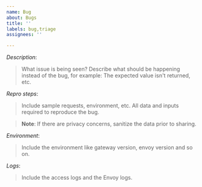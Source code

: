 ```yaml
---
name: Bug
about: Bugs
title: ''
labels: bug,triage
assignees: ''

---
```


*Description*:
>What issue is being seen? Describe what should be happening instead of
the bug, for example: The expected value isn't returned, etc.

*Repro steps*:
> Include sample requests, environment, etc. All data and inputs
required to reproduce the bug.

>**Note**: If there are privacy concerns, sanitize the data prior to
sharing.

*Environment*:
>Include the environment like gateway version, envoy version and so on.

*Logs*:
>Include the access logs and the Envoy logs.
